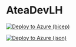 # AteaDevLH
[![Deploy to Azure (bicep)](https://aka.ms/deploytoazurebutton)](https://portal.azure.com/#create/Microsoft.Template/uri/https%3A%2F%2Fstatealighthoused.blob.core.windows.net%2Fbaas%2Fmain.json)

[![Deploy to Azure (json)](https://aka.ms/deploytoazurebutton)](https://portal.azure.com/#create/Microsoft.Template/uri/https%3A%2F%2Fstatealighthoused.blob.core.windows.net%2Fbaas%2Fbaas.json)
